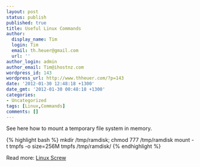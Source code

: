 ```yaml
---
layout: post
status: publish
published: true
title: Useful Linux Commands
author:
  display_name: Tim
  login: Tim
  email: th.heuer@gmail.com
  url: ''
author_login: admin
author_email: Tim@ihostnz.com
wordpress_id: 143
wordpress_url: http://www.thheuer.com/?p=143
date: '2012-01-30 12:48:18 +1300'
date_gmt: '2012-01-30 00:48:18 +1300'
categories:
- Uncategorized
tags: [Linux,Commands]
comments: []
---
```

<p>See here how to mount a temporary file system in memory.</p>

{% highlight bash %}
mkdir /tmp/ramdisk; chmod 777 /tmp/ramdisk
mount -t tmpfs -o size=256M tmpfs /tmp/ramdisk/
{% endhighlight %}
<p>Read more: <a target="_blank" href="http://www.linuxscrew.com/2010/03/24/fastest-way-to-create-ramdisk-in-ubuntulinux/#ixzz1ktjbieMM">Linux Screw</a></p>
